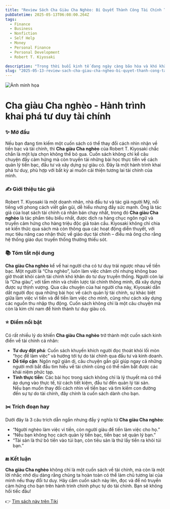 ```yaml
---
title: "Review Sách Cha Giàu Cha Nghèo: Bí Quyết Thành Công Tài Chính Từ Robert Kiyosaki"
pubDatetime: 2025-05-13T06:08:00.264Z
tags:
  - Finance
  - Business
  - Nonfiction
  - Self Help
  - Money
  - Personal Finance
  - Personal Development
  - Robert T. Kiyosaki

description: "Trong thời buổi kinh tế đang ngày càng bão hòa và khó khăn, thì việc tạo dựng sự nghiệp thành công cho bản thân mỗi người là điều không dễ dàng gì. Không phải là bạn cứ có kiến thức hay nhiều tiền là sẽ trở nên giàu có ngay lập tức, tất cả điều cần có bí quyết và một lộ trình đi đến thành công một cách đúng hướng.Đó chính là một trong những thông điệp mà cuốn sách Cha giàu cha nghèo của tác giả Robert Kiyosaki muốn gửi gắm đến các độc giả của mình"
slug: "2025-05-13-review-sach-cha-giau-cha-ngheo-bi-quyet-thanh-cong-tai-chinh-tu-robert-kiyosaki"
---
```


![Ảnh minh họa](https://images-na.ssl-images-amazon.com/images/S/compressed.photo.goodreads.com/books/1630651787i/35180917.jpg) 

 # Cha giàu Cha nghèo - Hành trình khai phá tư duy tài chính

### ✨ Mở đầu  
Nếu bạn đang tìm kiếm một cuốn sách có thể thay đổi cách nhìn nhận về tiền bạc và tài chính, thì **Cha giàu Cha nghèo** của Robert T. Kiyosaki chắc chắn là một lựa chọn không thể bỏ qua. Cuốn sách không chỉ kể câu chuyện đầy cảm hứng mà còn truyền tải những bài học thực tiễn về cách quản lý tiền bạc, đầu tư và xây dựng sự giàu có. Đây là một hành trình khai phá tư duy, phù hợp với bất kỳ ai muốn cải thiện tương lai tài chính của mình.

### ✍️ Giới thiệu tác giả  
Robert T. Kiyosaki là một doanh nhân, nhà đầu tư và tác giả người Mỹ, nổi tiếng với phong cách viết gần gũi, dễ hiểu nhưng đầy sức mạnh. Ông là tác giả của loạt sách tài chính cá nhân bán chạy nhất, trong đó **Cha giàu Cha nghèo** là tác phẩm tiêu biểu nhất, được dịch ra hàng chục ngôn ngữ và truyền cảm hứng cho hàng triệu độc giả toàn cầu. Kiyosaki không chỉ chia sẻ kiến thức qua sách mà còn thông qua các hoạt động diễn thuyết, với mục tiêu nâng cao nhận thức về giáo dục tài chính – điều mà ông cho rằng hệ thống giáo dục truyền thống thường thiếu sót.

### 📚 Tóm tắt nội dung  
**Cha giàu Cha nghèo** kể về hai người cha có tư duy trái ngược nhau về tiền bạc. Một người là “Cha nghèo”, luôn làm việc chăm chỉ nhưng không bao giờ thoát khỏi cảnh tài chính khó khăn do tư duy truyền thống. Người còn lại là “Cha giàu”, với tầm nhìn và chiến lược tài chính thông minh, đã xây dựng được sự thịnh vượng. Qua câu chuyện của hai người cha này, Kiyosaki dẫn dắt người đọc qua những bài học về cách quản lý tài chính, sự khác biệt giữa làm việc vì tiền và để tiền làm việc cho mình, cũng như cách xây dựng các nguồn thu nhập thụ động. Cuốn sách không chỉ là một câu chuyện mà còn là kim chỉ nam để hình thành tư duy giàu có.

### ⭐ Điểm nổi bật  
Có rất nhiều lý do khiến **Cha giàu Cha nghèo** trở thành một cuốn sách kinh điển về tài chính cá nhân:  
- **Tư duy đột phá**: Cuốn sách khuyến khích người đọc thoát khỏi lối mòn “học để làm việc” và hướng tới tự do tài chính qua đầu tư và kinh doanh.  
- **Dễ tiếp cận**: Ngôn ngữ giản dị, câu chuyện gần gũi giúp ngay cả những người mới bắt đầu tìm hiểu về tài chính cũng có thể nắm bắt được các khái niệm phức tạp.  
- **Tính thực tiễn**: Các bài học trong sách không chỉ là lý thuyết mà có thể áp dụng vào thực tế, từ cách tiết kiệm, đầu tư đến quản lý tài sản.  
Nếu bạn muốn thay đổi cách nhìn về tiền bạc và tìm kiếm con đường đến sự tự do tài chính, đây chính là cuốn sách dành cho bạn.

### ✂️ Trích đoạn hay  
Dưới đây là 3 câu trích dẫn ngắn nhưng đầy ý nghĩa từ **Cha giàu Cha nghèo**:  
- “Người nghèo làm việc vì tiền, còn người giàu để tiền làm việc cho họ.”  
- “Nếu bạn không học cách quản lý tiền bạc, tiền bạc sẽ quản lý bạn.”  
- “Tài sản là thứ bỏ tiền vào túi bạn, còn tiêu sản là thứ lấy tiền ra khỏi túi bạn.”

### 🔚 Kết luận  
**Cha giàu Cha nghèo** không chỉ là một cuốn sách về tài chính, mà còn là một lời nhắc nhở dịu dàng rằng chúng ta hoàn toàn có thể làm chủ tương lai của mình nếu thay đổi tư duy. Hãy cầm cuốn sách này lên, đọc và để nó truyền cảm hứng cho bạn trên hành trình chinh phục tự do tài chính. Bạn sẽ không hối tiếc đâu!

👉 [Tìm sách này trên Tiki](https://tiki.vn/search?q=Cha%20Gi%C3%A0u%20Cha%20Ngh%C3%A8o)
